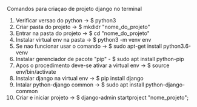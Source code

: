 Comandos para criaçao de projeto django no terminal
1) Verificar versao do python -> $ python3
2) Criar pasta do projeto -> $ mkdidr "nome_do_projeto"
3) Entrar na pasta do projeto -> $ cd "nome_do_projeto"
4) Instalar virtual env na pasta -> $ python3 -m venv env
5) Se nao funcionar usar o comando -> $ sudo apt-get install python3.6-venv
6) Instalar gerenciador de pacote "pip" - $ sudo apt install python-pip
7) Apos o procedimento deve-se ativar a virtual env -> $ source env/bin/activate
8) Instalar django na virtual env -> $ pip install django
9) Intalar python-django common -> $ sudo apt install python-django-common
10) Criar e iniciar projeto -> $ django-admin startproject "nome_projeto";
